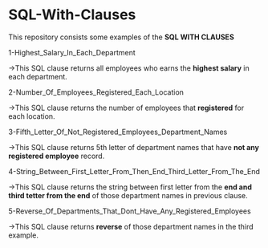 # SQL-With-Clauses
This repository consists some examples of the __SQL WITH CLAUSES__


1-Highest_Salary_In_Each_Department

->This SQL clause returns all employees who earns the __highest salary__ in each department.

2-Number_Of_Employees_Registered_Each_Location

->This SQL clause returns the number of employees that __registered__ for each location.

3-Fifth_Letter_Of_Not_Registered_Employees_Department_Names

->This SQL clause returns 5th letter of department names that have __not any registered employee__ record.

4-String_Between_First_Letter_From_Then_End_Third_Letter_From_The_End

->This SQL clause returns the string between first letter from the __end and third tetter from the end__ of those department names in previous clause.

5-Reverse_Of_Departments_That_Dont_Have_Any_Registered_Employees

->This SQL clause returns __reverse__ of those department names in the third example.
